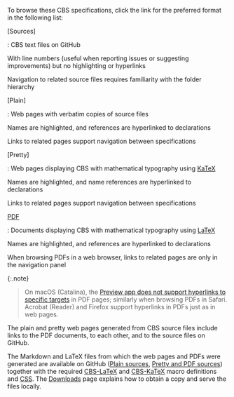 To browse these CBS specifications, click the link for the preferred format in the following list: 

[Sources]

: CBS text files on GitHub
  
  With line numbers (useful when reporting issues or suggesting improvements) but no highlighting or hyperlinks
  
  Navigation to related source files requires familiarity with the folder hierarchy

[Plain]

: Web pages with verbatim copies of source files
  
  Names are highlighted, and references are hyperlinked to declarations
  
  Links to related pages support navigation between specifications

[Pretty]

: Web pages displaying CBS with mathematical typography using [KaTeX]
  
  Names are highlighted, and name references are hyperlinked to declarations
  
  Links to related pages support navigation between specifications

[PDF]

: Documents displaying CBS with mathematical typography using [LaTeX]
  
  Names are highlighted, and references are hyperlinked to declarations
  
  When browsing PDFs in a web browser, links to related pages are only in the navigation panel
    
  {:.note}
  > On macOS (Catalina), the [Preview app does not support hyperlinks to specific targets] in PDF pages;
  > similarly when browsing PDFs in Safari.
  > Acrobat (Reader) and Firefox support hyperlinks in PDFs just as in web pages.

[Preview app does not support hyperlinks to specific targets]: https://discussions.apple.com/thread/251041261

The plain and pretty web pages generated from CBS source files include links to the PDF documents,
to each other, and to the source files on GitHub.

The Markdown and LaTeX files from which the web pages and PDFs were generated are available on GitHub
([Plain sources], [Pretty and PDF sources])
together with the required [CBS-LaTeX] and [CBS-KaTeX] macro definitions and [CSS].
The [Downloads] page explains how to obtain a copy and serve the files locally.

[Downloads]: ../docs/Downloads
[PDF]: ../docs/PDF

[Plain sources]: https://github.com/plancomps/CBS-beta/tree/math/_docs
[Pretty and PDF sources]: https://github.com/plancomps/CBS-beta/tree/math/_math
[CBS-LaTeX]: https://github.com/plancomps/CBS-beta/blob/math/_includes/cbs-latex.sty
[CBS-KaTeX]: https://github.com/plancomps/CBS-beta/blob/math/_includes/cbs-katex.html
[CSS]: https://github.com/plancomps/CBS-beta/blob/math/_sass/custom/custom.scss
[CBS-beta]: https://plancomps.github.io/CBS-beta

[KaTeX]: https://katex.org
[LaTeX]: https://www.latex-project.org
